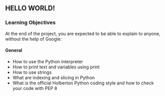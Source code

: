 ## HELLO WORLD!

### Learning Objectives

At the end of the project, you are expected to be able to explain to anyone, without the help of Google:

#### General

- How to use the Python interpreter
- How to print text and variables using print
- How to use strings
- What are indexing and slicing in Python
- What is the official Holberton Python coding style and how to check your code with PEP 8
